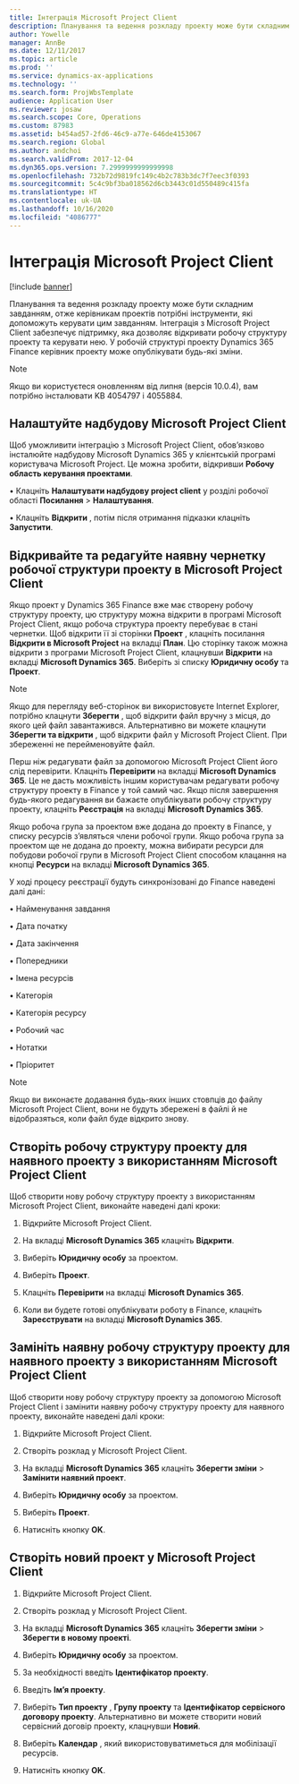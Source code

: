 ```yaml
---
title: Інтеграція Microsoft Project Client
description: Планування та ведення розкладу проекту може бути складним завданням, отже керівникам проектів потрібні інструменти, які допоможуть керувати цим завданням. Інтеграція з Microsoft Project Client забезпечує підтримку, яка дозволяє відкривати робочу структуру проекту та керувати нею.
author: Yowelle
manager: AnnBe
ms.date: 12/11/2017
ms.topic: article
ms.prod: ''
ms.service: dynamics-ax-applications
ms.technology: ''
ms.search.form: ProjWbsTemplate
audience: Application User
ms.reviewer: josaw
ms.search.scope: Core, Operations
ms.custom: 87983
ms.assetid: b454ad57-2fd6-46c9-a77e-646de4153067
ms.search.region: Global
ms.author: andchoi
ms.search.validFrom: 2017-12-04
ms.dyn365.ops.version: 7.2999999999999998
ms.openlocfilehash: 732b72d9819fc149c4b2c783b3dc7f7eec3f0393
ms.sourcegitcommit: 5c4c9bf3ba018562d6cb3443c01d550489c415fa
ms.translationtype: HT
ms.contentlocale: uk-UA
ms.lasthandoff: 10/16/2020
ms.locfileid: "4086777"
---
```

# <a name="microsoft-project-client-integration"></a>Інтеграція Microsoft Project Client

[!include [banner](../includes/banner.md)]

Планування та ведення розкладу проекту може бути складним завданням, отже керівникам проектів потрібні інструменти, які допоможуть керувати цим завданням. Інтеграція з Microsoft Project Client забезпечує підтримку, яка дозволяє відкривати робочу структуру проекту та керувати нею. У робочій структурі проекту Dynamics 365 Finance керівник проекту може опублікувати будь-які зміни.

> [!NOTE]
> Якщо ви користуєтеся оновленням від липня (версія 10.0.4), вам потрібно інсталювати KB 4054797 і 4055884.

## <a name="configure-the-microsoft-project-client-add-in"></a>Налаштуйте надбудову Microsoft Project Client
Щоб уможливити інтеграцію з Microsoft Project Client, обов’язково інсталюйте надбудову Microsoft Dynamics 365 у клієнтській програмі користувача Microsoft Project. Це можна зробити, відкривши **Робочу область керування проектами**.

•   Клацніть **Налаштувати надбудову project client** у розділі робочої області **Посилання** > **Налаштування**.

•   Клацніть **Відкрити** , потім після отримання підказки клацніть **Запустити**.

## <a name="open-and-edit-an-existing-draft-work-breakdown-structure-in-microsoft-project-client"></a>Відкривайте та редагуйте наявну чернетку робочої структури проекту в Microsoft Project Client
Якщо проект у Dynamics 365 Finance вже має створену робочу структуру проекту, цю структуру можна відкрити в програмі Microsoft Project Client, якщо робоча структура проекту перебуває в стані чернетки. Щоб відкрити її зі сторінки **Проект** , клацніть посилання **Відкрити в Microsoft Project** на вкладці **План**. Цю сторінку також можна відкрити з програми Microsoft Project Client, клацнувши **Відкрити** на вкладці **Microsoft Dynamics 365**. Виберіть зі списку **Юридичну особу** та **Проект**.

> [!NOTE]
> Якщо для перегляду веб-сторінок ви використовуєте Internet Explorer, потрібно клацнути **Зберегти** , щоб відкрити файл вручну з місця, до якого цей файл завантажився. Альтернативно ви можете клацнути **Зберегти та відкрити** , щоб відкрити файл у Microsoft Project Client. При збереженні не перейменовуйте файл.

Перш ніж редагувати файл за допомогою Microsoft Project Client його слід перевірити. Клацніть **Перевірити** на вкладці **Microsoft Dynamics 365**. Це не дасть можливість іншим користувачам редагувати робочу структуру проекту в Finance у той самий час. Якщо після завершення будь-якого редагування ви бажаєте опублікувати робочу структуру проекту, клацніть **Реєстрація** на вкладці **Microsoft Dynamics 365**.

Якщо робоча група за проектом вже додана до проекту в Finance, у списку ресурсів з’являться члени робочої групи. Якщо робоча група за проектом ще не додана до проекту, можна вибирати ресурси для побудови робочої групи в Microsoft Project Client способом клацання на кнопці **Ресурси** на вкладці **Microsoft Dynamics 365**. 

У ході процесу реєстрації будуть синхронізовані до Finance наведені далі дані:

•   Найменування завдання

•   Дата початку

•   Дата закінчення

•   Попередники

•   Імена ресурсів

•   Категорія

•   Категорія ресурсу

•   Робочий час

•   Нотатки

•   Пріоритет

> [!NOTE]
> Якщо ви виконаєте додавання будь-яких інших стовпців до файлу Microsoft Project Client, вони не будуть збережені в файлі й не відобразяться, коли файл буде відкрито знову.

## <a name="create-the-work-breakdown-structure-for-an-existing-project-using-microsoft-project-client"></a>Створіть робочу структуру проекту для наявного проекту з використанням Microsoft Project Client
Щоб створити нову робочу структуру проекту з використанням Microsoft Project Client, виконайте наведені далі кроки:


1.  Відкрийте Microsoft Project Client.

2.  На вкладці **Microsoft Dynamics 365** клацніть **Відкрити**.

3.  Виберіть **Юридичну особу** за проектом.

4.  Виберіть **Проект**.

5.  Клацніть **Перевірити** на вкладці **Microsoft Dynamics 365**.

6.  Коли ви будете готові опублікувати роботу в Finance, клацніть **Зареєструвати** на вкладці **Microsoft Dynamics 365**.

## <a name="replace-the-existing-work-breakdown-structure-for-an-existing-project-using-microsoft-project-client"></a>Замініть наявну робочу структуру проекту для наявного проекту з використанням Microsoft Project Client
Щоб створити нову робочу структуру проекту за допомогою Microsoft Project Client і замінити наявну робочу структуру проекту для наявного проекту, виконайте наведені далі кроки:

1.  Відкрийте Microsoft Project Client.

2.  Створіть розклад у Microsoft Project Client.

3.  На вкладці **Microsoft Dynamics 365** клацніть **Зберегти зміни** > **Замінити наявний проект**.

4.  Виберіть **Юридичну особу** за проектом.

5.  Виберіть **Проект**.

6.  Натисніть кнопку **OK**.

## <a name="create-a-new-project-from-within-microsoft-project-client"></a>Створіть новий проект у Microsoft Project Client


1.  Відкрийте Microsoft Project Client.

2.  Створіть розклад у Microsoft Project Client.

3.  На вкладці **Microsoft Dynamics 365** клацніть **Зберегти зміни** > **Зберегти в новому проекті**.

4.  Виберіть **Юридичну особу** за проектом.

5.  За необхідності введіть **Ідентифікатор проекту**.

6.  Введіть **Ім’я проекту**.

7.  Виберіть **Тип проекту** , **Групу проекту** та **Ідентифікатор сервісного договору проекту**. Альтернативно ви можете створити новий сервісний договір проекту, клацнувши **Новий**.

8.  Виберіть **Календар** , який використовуватиметься для мобілізації ресурсів.

11. Натисніть кнопку **OK**.
